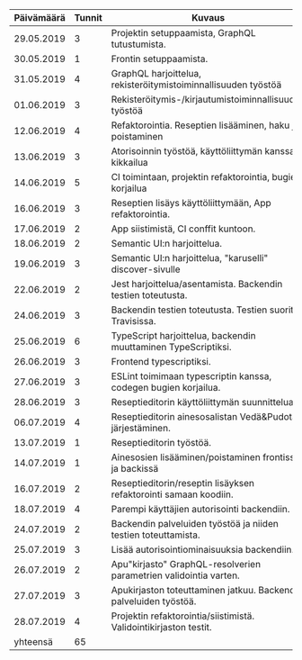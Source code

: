 | Päivämäärä | Tunnit | Kuvaus                                                           |
|------------|--------|-------------------------------------------------------------------|
| 29.05.2019 |      3 | Projektin setuppaamista, GraphQL tutustumista.                    |
| 30.05.2019 |      1 | Frontin setuppaamista.                                            |
| 31.05.2019 |      4 | GraphQL harjoittelua, rekisteröitymistoiminnallisuuden työstöä    |
| 01.06.2019 |      3 | Rekisteröitymis-/kirjautumistoiminnallisuuden työstöä             |
| 12.06.2019 |      4 | Refaktorointia. Reseptien lisääminen, haku ja poistaminen         |
| 13.06.2019 |      3 | Atorisoinnin työstöä, käyttöliittymän kanssa kikkailua            |
| 14.06.2019 |      5 | CI toimintaan, projektin refaktorointia, bugien korjailua         |
| 16.06.2019 |      3 | Reseptien lisäys käyttöliittymään, App refaktorointia.            |
| 17.06.2019 |      2 | App siistimistä, CI conffit kuntoon.                              |
| 18.06.2019 |      2 | Semantic UI:n harjoittelua.                                       |
| 19.06.2019 |      3 | Semantic UI:n harjoittelua, "karuselli" discover-sivulle          |
| 22.06.2019 |      2 | Jest harjoittelua/asentamista. Backendin testien toteutusta.      |
| 24.06.2019 |      3 | Backendin testien toteutusta. Testien suoritus Travisissa.        |
| 25.06.2019 |      6 | TypeScript harjoittelua, backendin muuttaminen TypeScriptiksi.    |
| 26.06.2019 |      3 | Frontend typescriptiksi.                                          |
| 27.06.2019 |      3 | ESLint toimimaan typescriptin kanssa, codegen bugien korjailua.   |
| 28.06.2019 |      3 | Reseptieditorin käyttöliittymän suunnittelua.                     |
| 06.07.2019 |      4 | Reseptieditorin ainesosalistan Vedä&Pudota-järjestäminen.         |
| 13.07.2019 |      1 | Reseptieditorin työstöä.                                          |
| 14.07.2019 |      1 | Ainesosien lisääminen/poistaminen frontissa ja backissä           |
| 16.07.2019 |      2 | Reseptieditorin/reseptin lisäyksen refaktorointi samaan koodiin.  |
| 18.07.2019 |      4 | Parempi käyttäjien autorisointi backendiin.                       |
| 24.07.2019 |      2 | Backendin palveluiden työstöä ja niiden testien toteuttamista.    |
| 25.07.2019 |      3 | Lisää autorisointiominaisuuksia backendiin.                       |
| 26.07.2019 |      2 | Apu"kirjasto" GraphQL-resolverien parametrien validointia varten. |
| 27.07.2019 |      3 | Apukirjaston toteuttaminen jatkuu. Backendin palveluiden työstöä. |
| 28.07.2019 |      4 | Projektin refaktorointia/siistimistä. Validointikirjaston testit. |
|   yhteensä |     65 |                                                                   |
